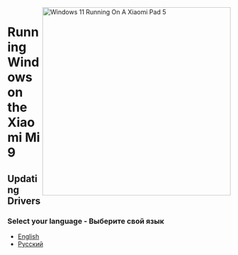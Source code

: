 ﻿<img align="right" src="https://raw.githubusercontent.com/erdilS/Port-Windows-11-Xiaomi-Pad-5/main/nabu.png" width="425" alt="Windows 11 Running On A Xiaomi Pad 5">

# Running Windows on the Xiaomi Mi 9

## Updating Drivers

### Select your language - Выберите свой язык

- [English](English/update-en.md)
- [Русский](Russian/update-ru.md)
